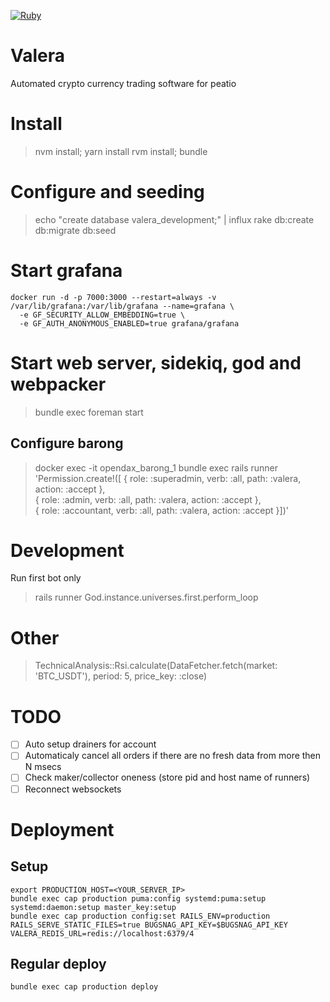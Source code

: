 [![Ruby](https://github.com/finfex/valera/actions/workflows/ruby.yml/badge.svg)](https://github.com/finfex/valera/actions/workflows/ruby.yml)

# Valera

Automated crypto currency trading software for peatio 

# Install

> nvm install; yarn install
> rvm install; bundle

# Configure and seeding

> echo "create database valera_development;" | influx
> rake db:create db:migrate db:seed

# Start grafana

```
docker run -d -p 7000:3000 --restart=always -v /var/lib/grafana:/var/lib/grafana --name=grafana \
  -e GF_SECURITY_ALLOW_EMBEDDING=true \
  -e GF_AUTH_ANONYMOUS_ENABLED=true grafana/grafana
```

# Start web server, sidekiq, god and webpacker

> bundle exec foreman start

## Configure barong

> docker exec -it opendax_barong_1 bundle exec rails runner \
  'Permission.create!([ { role: :superadmin, verb: :all, path: :valera, action: :accept }, \
  { role: :admin, verb: :all, path: :valera, action: :accept }, \
  { role: :accountant, verb: :all, path: :valera, action: :accept }])'

# Development

Run first bot only

> rails runner God.instance.universes.first.perform_loop

# Other

>  TechnicalAnalysis::Rsi.calculate(DataFetcher.fetch(market: 'BTC_USDT'), period: 5, price_key: :close)

# TODO

* [ ] Auto setup drainers for account
* [ ] Automaticaly cancel all orders if there are no fresh data from more then
  N msecs
* [ ] Check maker/collector oneness (store pid and host name of runners)
* [ ] Reconnect websockets

# Deployment

## Setup

```
export PRODUCTION_HOST=<YOUR_SERVER_IP> 
bundle exec cap production puma:config systemd:puma:setup systemd:daemon:setup master_key:setup
bundle exec cap production config:set RAILS_ENV=production RAILS_SERVE_STATIC_FILES=true BUGSNAG_API_KEY=$BUGSNAG_API_KEY VALERA_REDIS_URL=redis://localhost:6379/4
```

## Regular deploy

```
bundle exec cap production deploy
```

